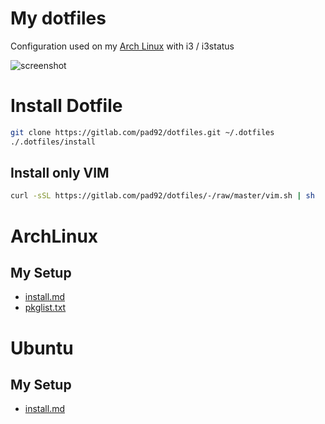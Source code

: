 # My dotfiles

Configuration used on my [Arch Linux](https://archlinux.org/) with i3 / i3status

![screenshot](https://gitlab.com/pad92/dotfiles/-/raw/master/dist/archlinux/screenshot.png)


# Install Dotfile

```sh
git clone https://gitlab.com/pad92/dotfiles.git ~/.dotfiles
./.dotfiles/install
```
## Install only VIM

```sh
curl -sSL https://gitlab.com/pad92/dotfiles/-/raw/master/vim.sh | sh
```

# ArchLinux

## My Setup

- [install.md](https://gitlab.com/pad92/dotfiles/-/blob/master/dist/archlinux/install.md)
- [pkglist.txt](https://gitlab.com/pad92/dotfiles/-/tree/master/dist/archlinux/packages/)

# Ubuntu

## My Setup

- [install.md](https://gitlab.com/pad92/dotfiles/-/raw/master/dist/ubuntu/install.sh)
